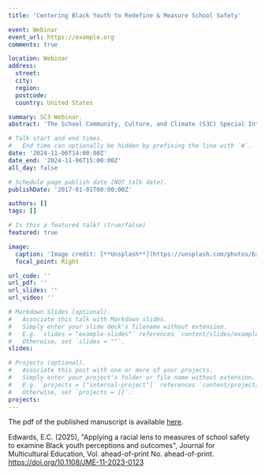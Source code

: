 ```yaml
---
title: 'Centering Black Youth to Redefine & Measure School Safety'

event: Webinar
event_url: https://example.org
comments: true

location: Webinar
address:
  street: 
  city: 
  region: 
  postcode: 
  country: United States

summary: SC3 Webinar.
abstract: 'The School Community, Culture, and Climate (S3C) Special Interest Group is excited to announce that we will be hosting a webinar, featuring our 2023 recipient of the Outstanding Dissertation in the Field of School Climate Award, Dr. Elianny C. Edwards. Dr. Edwards is currently an assistant professor of critical and decolonial psychology at the College of the Holy Cross in Worcester, Massachusetts, where she directs the Housing & Educational Equity Lab (HEEL at Holy Cross). Her presentation is entitled "Centering Black Youth to Redefine & Measure School Safety" and you can read more about her work in this article published in Leadership and Policy in Schools. '

# Talk start and end times.
#   End time can optionally be hidden by prefixing the line with `#`.
date: '2024-11-06T14:00:00Z'
date_end: '2024-11-06T15:00:00Z'
all_day: false

# Schedule page publish date (NOT talk date).
publishDate: '2017-01-01T00:00:00Z'

authors: []
tags: []

# Is this a featured talk? (true/false)
featured: true

image:
  caption: 'Image credit: [**Unsplash**](https://unsplash.com/photos/bzdhc5b3Bxs)'
  focal_point: Right

url_code: ''
url_pdf: ''
url_slides: ''
url_video: ''

# Markdown Slides (optional).
#   Associate this talk with Markdown slides.
#   Simply enter your slide deck's filename without extension.
#   E.g. `slides = "example-slides"` references `content/slides/example-slides.md`.
#   Otherwise, set `slides = ""`.
slides:

# Projects (optional).
#   Associate this post with one or more of your projects.
#   Simply enter your project's folder or file name without extension.
#   E.g. `projects = ["internal-project"]` references `content/project/deep-learning/index.md`.
#   Otherwise, set `projects = []`.
projects:
---
```


The pdf of the published manuscript is available [here](https://www.emerald.com/insight/content/doi/10.1108/jme-11-2023-0123/full/html).

Edwards, E.C. (2025), "Applying a racial lens to measures of school safety to examine Black youth perceptions and outcomes", Journal for Multicultural Education, Vol. ahead-of-print No. ahead-of-print. https://doi.org/10.1108/JME-11-2023-0123



